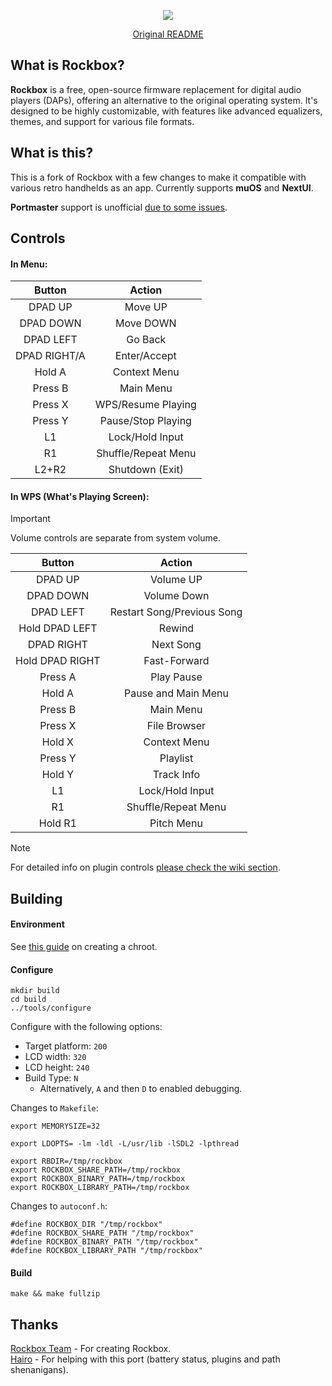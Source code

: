 <p align="center">
  <img src="./logo/rockbox-logo.svg"/>
</p>
<p align="center">
  <a href="./README">Original README</a>
</p>

## What is Rockbox?

**Rockbox** is a free, open-source firmware replacement for digital audio players (DAPs), offering an alternative to the original operating system. It's designed to be highly customizable, with features like advanced equalizers, themes, and support for various file formats.

## What is this?

This is a fork of Rockbox with a few changes to make it compatible with various retro handhelds as an app. Currently supports **muOS** and **NextUI**.

**Portmaster** support is unofficial [due to some issues](https://github.com/IncognitoMan/rockbox/issues/1).

## Controls

#### In Menu:

|    Button    |        Action       |
|:------------:|:-------------------:|
|    DPAD UP   |       Move UP       |
|   DPAD DOWN  |      Move DOWN      |
|   DPAD LEFT  |       Go Back       |
| DPAD RIGHT/A |     Enter/Accept    |
|    Hold A    |     Context Menu    |
|    Press B   |      Main Menu      |
|    Press X   |  WPS/Resume Playing |
|    Press Y   |  Pause/Stop Playing |
|      L1      |   Lock/Hold Input   |
|      R1      | Shuffle/Repeat Menu |
|     L2+R2    |   Shutdown (Exit)   |

#### In WPS (What's Playing Screen):

> [!IMPORTANT]
> Volume controls are separate from system volume.

|      Button     |           Action           |
|:---------------:|:--------------------------:|
|     DPAD UP     |          Volume UP         |
|    DPAD DOWN    |         Volume Down        |
|    DPAD LEFT    | Restart Song/Previous Song |
|  Hold DPAD LEFT |           Rewind           |
|    DPAD RIGHT   |          Next Song         |
| Hold DPAD RIGHT |        Fast-Forward        |
|     Press A     |         Play Pause         |
|      Hold A     |     Pause and Main Menu    |
|     Press B     |          Main Menu         |
|     Press X     |        File Browser        |
|      Hold X     |        Context Menu        |
|     Press Y     |          Playlist          |
|      Hold Y     |         Track Info         |
|        L1       |       Lock/Hold Input      |
|        R1       |     Shuffle/Repeat Menu    |
|     Hold R1     |         Pitch Menu         |

> [!NOTE]
> For detailed info on plugin controls [please check the wiki section](https://github.com/IncognitoMan/rockbox/wiki).

## Building

#### Environment

See [this guide](https://github.com/christianhaitian/arkos/wiki/Building#to-create-debian-based-chroots-in-a-linux-environment) on creating a chroot.

#### Configure
```
mkdir build
cd build
../tools/configure
```

Configure with the following options:
* Target platform: `200`
* LCD width: `320`
* LCD height: `240`
* Build Type: `N`
  - Alternatively, `A` and then `D` to enabled debugging.

Changes to `Makefile`:
```
export MEMORYSIZE=32

export LDOPTS= -lm -ldl -L/usr/lib -lSDL2 -lpthread

export RBDIR=/tmp/rockbox
export ROCKBOX_SHARE_PATH=/tmp/rockbox
export ROCKBOX_BINARY_PATH=/tmp/rockbox
export ROCKBOX_LIBRARY_PATH=/tmp/rockbox
```

Changes to `autoconf.h`:
```
#define ROCKBOX_DIR "/tmp/rockbox"
#define ROCKBOX_SHARE_PATH "/tmp/rockbox"
#define ROCKBOX_BINARY_PATH "/tmp/rockbox"
#define ROCKBOX_LIBRARY_PATH "/tmp/rockbox"
```

#### Build
```
make && make fullzip
```

## Thanks

[Rockbox Team](https://www.rockbox.org/) - For creating Rockbox.  
[Hairo](https://github.com/Hairo) - For helping with this port (battery status, plugins and path shenanigans).